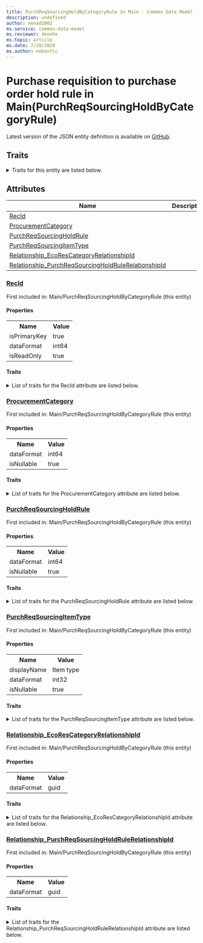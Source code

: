 ```yaml
---
title: PurchReqSourcingHoldByCategoryRule in Main - Common Data Model | Microsoft Docs
description: undefined
author: nenad1002
ms.service: common-data-model
ms.reviewer: deonhe
ms.topic: article
ms.date: 7/20/2020
ms.author: nebanfic
---
```


# Purchase requisition to purchase order hold rule in Main(PurchReqSourcingHoldByCategoryRule)

  
 Latest version of the JSON entity definition is available on <a href="https://github.com/Microsoft/CDM/tree/master/schemaDocuments/core/operationsCommon/Tables/SupplyChain/ProcurementAndSourcing/Main/PurchReqSourcingHoldByCategoryRule.cdm.json" target="_blank">GitHub</a>.  

## Traits

<details>
<summary>Traits for this entity are listed below.  
</summary>

**is.identifiedBy**  
  names a specifc identity attribute to use with an entity  <table><tr><th>Parameter</th><th>Value</th><th>Data type</th><th>Explanation</th></tr><tr><td>attribute</td><td>[PurchReqSourcingHoldByCategoryRule/(resolvedAttributes)/RecId](#RecId)</td><td>attribute</td><td></td></tr></table>

**is.CDM.entityVersion**  
  <table><tr><th>Parameter</th><th>Value</th><th>Data type</th><th>Explanation</th></tr><tr><td>versionNumber</td><td>"1.0"</td><td>string</td><td>semantic version number of the entity</td></tr></table>

**is.application.releaseVersion**  
  <table><tr><th>Parameter</th><th>Value</th><th>Data type</th><th>Explanation</th></tr><tr><td>releaseVersion</td><td>"10.0.13.0"</td><td>string</td><td>semantic version number of the application introducing this entity</td></tr></table>

**is.localized.displayedAs**  
  Holds the list of language specific display text for an object.  <table><tr><th>Parameter</th><th>Value</th><th>Data type</th><th>Explanation</th></tr><tr><td>localizedDisplayText</td><td><table><tr><th>languageTag</th><th>displayText</th></tr><tr><td>en</td><td>Purchase requisition to purchase order hold rule</td></tr></table></td><td>entity</td><td>a reference to the constant entity holding the list of localized text</td></tr></table>

</details>

## Attributes

|Name|Description|First Included in Instance|
|---|---|---|
|[RecId](#RecId)||<a href="PurchReqSourcingHoldByCategoryRule.md" target="_blank">Main/PurchReqSourcingHoldByCategoryRule</a>|
|[ProcurementCategory](#ProcurementCategory)||<a href="PurchReqSourcingHoldByCategoryRule.md" target="_blank">Main/PurchReqSourcingHoldByCategoryRule</a>|
|[PurchReqSourcingHoldRule](#PurchReqSourcingHoldRule)||<a href="PurchReqSourcingHoldByCategoryRule.md" target="_blank">Main/PurchReqSourcingHoldByCategoryRule</a>|
|[PurchReqSourcingItemType](#PurchReqSourcingItemType)||<a href="PurchReqSourcingHoldByCategoryRule.md" target="_blank">Main/PurchReqSourcingHoldByCategoryRule</a>|
|[Relationship_EcoResCategoryRelationshipId](#Relationship_EcoResCategoryRelationshipId)||<a href="PurchReqSourcingHoldByCategoryRule.md" target="_blank">Main/PurchReqSourcingHoldByCategoryRule</a>|
|[Relationship_PurchReqSourcingHoldRuleRelationshipId](#Relationship_PurchReqSourcingHoldRuleRelationshipId)||<a href="PurchReqSourcingHoldByCategoryRule.md" target="_blank">Main/PurchReqSourcingHoldByCategoryRule</a>|

### <a href=#RecId name="RecId">RecId</a>

First included in: Main/PurchReqSourcingHoldByCategoryRule (this entity)  

#### Properties

<table><tr><th>Name</th><th>Value</th></tr><tr><td>isPrimaryKey</td><td>true</td></tr><tr><td>dataFormat</td><td>int64</td></tr><tr><td>isReadOnly</td><td>true</td></tr></table>

#### Traits

<details>
<summary>List of traits for the RecId attribute are listed below.</summary>

**is.dataFormat.integer**  
**is.dataFormat.big**  
**is.identifiedBy**  
names a specifc identity attribute to use with an entity  <table><tr><th>Parameter</th><th>Value</th><th>Data type</th><th>Explanation</th></tr><tr><td>attribute</td><td>[PurchReqSourcingHoldByCategoryRule/(resolvedAttributes)/RecId](#RecId)</td><td>attribute</td><td></td></tr></table>

**is.readOnly**  
**is.dataFormat.integer**  
**is.dataFormat.big**  
</details>

### <a href=#ProcurementCategory name="ProcurementCategory">ProcurementCategory</a>

First included in: Main/PurchReqSourcingHoldByCategoryRule (this entity)  

#### Properties

<table><tr><th>Name</th><th>Value</th></tr><tr><td>dataFormat</td><td>int64</td></tr><tr><td>isNullable</td><td>true</td></tr></table>

#### Traits

<details>
<summary>List of traits for the ProcurementCategory attribute are listed below.</summary>

**is.dataFormat.integer**  
**is.dataFormat.big**  
**is.nullable**  
The attribute value may be set to NULL.  

**is.dataFormat.integer**  
**is.dataFormat.big**  
</details>

### <a href=#PurchReqSourcingHoldRule name="PurchReqSourcingHoldRule">PurchReqSourcingHoldRule</a>

First included in: Main/PurchReqSourcingHoldByCategoryRule (this entity)  

#### Properties

<table><tr><th>Name</th><th>Value</th></tr><tr><td>dataFormat</td><td>int64</td></tr><tr><td>isNullable</td><td>true</td></tr></table>

#### Traits

<details>
<summary>List of traits for the PurchReqSourcingHoldRule attribute are listed below.</summary>

**is.dataFormat.integer**  
**is.dataFormat.big**  
**is.nullable**  
The attribute value may be set to NULL.  

**is.dataFormat.integer**  
**is.dataFormat.big**  
</details>

### <a href=#PurchReqSourcingItemType name="PurchReqSourcingItemType">PurchReqSourcingItemType</a>

First included in: Main/PurchReqSourcingHoldByCategoryRule (this entity)  

#### Properties

<table><tr><th>Name</th><th>Value</th></tr><tr><td>displayName</td><td>Item type</td></tr><tr><td>dataFormat</td><td>int32</td></tr><tr><td>isNullable</td><td>true</td></tr></table>

#### Traits

<details>
<summary>List of traits for the PurchReqSourcingItemType attribute are listed below.</summary>

**is.dataFormat.integer**  
**is.nullable**  
The attribute value may be set to NULL.  

**is.localized.displayedAs**  
Holds the list of language specific display text for an object.  <table><tr><th>Parameter</th><th>Value</th><th>Data type</th><th>Explanation</th></tr><tr><td>localizedDisplayText</td><td><table><tr><th>languageTag</th><th>displayText</th></tr><tr><td>en</td><td>Item type</td></tr></table></td><td>entity</td><td>a reference to the constant entity holding the list of localized text</td></tr></table>

**is.dataFormat.integer**  
</details>

### <a href=#Relationship_EcoResCategoryRelationshipId name="Relationship_EcoResCategoryRelationshipId">Relationship_EcoResCategoryRelationshipId</a>

First included in: Main/PurchReqSourcingHoldByCategoryRule (this entity)  

#### Properties

<table><tr><th>Name</th><th>Value</th></tr><tr><td>dataFormat</td><td>guid</td></tr></table>

#### Traits

<details>
<summary>List of traits for the Relationship_EcoResCategoryRelationshipId attribute are listed below.</summary>

**is.dataFormat.character**  
**is.dataFormat.big**  
**is.dataFormat.array**  
**is.dataFormat.guid**  
**means.identity.entityId**  
**is.linkedEntity.identifier**  
Marks the attribute(s) that hold foreign key references to a linked (used as an attribute) entity. This attribute is added to the resolved entity to enumerate the referenced entities.  <table><tr><th>Parameter</th><th>Value</th><th>Data type</th><th>Explanation</th></tr><tr><td>entityReferences</td><td><table><tr><th>entityReference</th><th>attributeReference</th></tr><tr><td><a href="../../ProductInformationManagement/Main/EcoResCategory.md" target="_blank">/core/operationsCommon/Tables/SupplyChain/ProductInformationManagement/Main/EcoResCategory.cdm.json/EcoResCategory</a></td><td><a href="../../ProductInformationManagement/Main/EcoResCategory.md#RecId" target="_blank">RecId</a></td></tr></table></td><td>entity</td><td>a reference to the constant entity holding the list of entity references</td></tr></table>

**is.dataFormat.guid**  
**is.dataFormat.character**  
**is.dataFormat.array**  
</details>

### <a href=#Relationship_PurchReqSourcingHoldRuleRelationshipId name="Relationship_PurchReqSourcingHoldRuleRelationshipId">Relationship_PurchReqSourcingHoldRuleRelationshipId</a>

First included in: Main/PurchReqSourcingHoldByCategoryRule (this entity)  

#### Properties

<table><tr><th>Name</th><th>Value</th></tr><tr><td>dataFormat</td><td>guid</td></tr></table>

#### Traits

<details>
<summary>List of traits for the Relationship_PurchReqSourcingHoldRuleRelationshipId attribute are listed below.</summary>

**is.dataFormat.character**  
**is.dataFormat.big**  
**is.dataFormat.array**  
**is.dataFormat.guid**  
**means.identity.entityId**  
**is.linkedEntity.identifier**  
Marks the attribute(s) that hold foreign key references to a linked (used as an attribute) entity. This attribute is added to the resolved entity to enumerate the referenced entities.  <table><tr><th>Parameter</th><th>Value</th><th>Data type</th><th>Explanation</th></tr><tr><td>entityReferences</td><td><table><tr><th>entityReference</th><th>attributeReference</th></tr><tr><td><a href="PurchReqSourcingHoldRule.md" target="_blank">/core/operationsCommon/Tables/SupplyChain/ProcurementAndSourcing/Main/PurchReqSourcingHoldRule.cdm.json/PurchReqSourcingHoldRule</a></td><td><a href="PurchReqSourcingHoldRule.md#RecId" target="_blank">RecId</a></td></tr></table></td><td>entity</td><td>a reference to the constant entity holding the list of entity references</td></tr></table>

**is.dataFormat.guid**  
**is.dataFormat.character**  
**is.dataFormat.array**  
</details>
